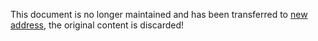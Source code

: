 <!--
 * @Descripttion:
 * @version:
 * @Author: Carl
 * @Date: 2020-10-30 16:16:36
 * @LastEditors: Carl
 * @LastEditTime: 2021-12-10 17:49:20
-->

This document is no longer maintained and has been transferred to [new address](https://coolkit-technologies.github.io/eWeLink-API/), the original content is discarded!
